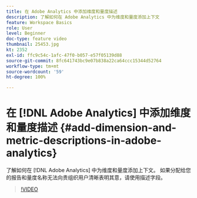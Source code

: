 ```yaml
---
title: 在 Adobe Analytics 中添加维度和量度描述
description: 了解如何在 Adobe Analytics 中为维度和量度添加上下文
feature: Workspace Basics
role: User
level: Beginner
doc-type: feature video
thumbnail: 25453.jpg
kt: 2352
exl-id: ffc9c54c-1afc-47f0-b057-e57f05139d88
source-git-commit: 8fc641743bc9e07b838a22ca64ccc15344d52764
workflow-type: tm+mt
source-wordcount: '59'
ht-degree: 100%

---
```


# 在 [!DNL Adobe Analytics] 中添加维度和量度描述 {#add-dimension-and-metric-descriptions-in-adobe-analytics}

了解如何在 [!DNL Adobe Analytics] 中为维度和量度添加上下文。 如果分配给您的报告和量度名称无法向贵组织用户清晰表明其意，请使用描述字段。

>[!VIDEO](https://video.tv.adobe.com/v/25453/?quality=12&learn=on)
